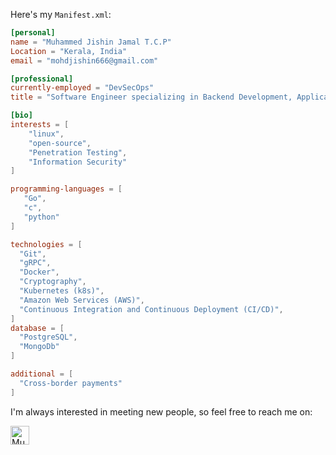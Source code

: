 Here's my `Manifest.xml`:

```toml
[personal]
name = "Muhammed Jishin Jamal T.C.P"
Location = "Kerala, India"
email = "mohdjishin666@gmail.com"

[professional]
currently-employed = "DevSecOps"
title = "Software Engineer specializing in Backend Development, Application Security, Network Security, Penetration Testing, and Vulnerability Assessment"

[bio]
interests = [
    "linux",
    "open-source",
    "Penetration Testing",
    "Information Security"
]

programming-languages = [
   "Go",
   "c",
   "python"
]

technologies = [
  "Git",
  "gRPC",
  "Docker",
  "Cryptography",
  "Kubernetes (k8s)",
  "Amazon Web Services (AWS)",
  "Continuous Integration and Continuous Deployment (CI/CD)",
]
database = [
  "PostgreSQL",
  "MongoDb"
]

additional = [
  "Cross-border payments"
]
```
I'm always interested in meeting new people, so feel free to reach me on:

<div>
  <a href="https://www.linkedin.com/in/muhammed-jishin-jamal-t-c-p-a398aa215">
    <img src="https://www.vectorlogo.zone/logos/linkedin/linkedin-icon.svg" alt="Muhammed Jishin Jamal T.C.P's LinkedIn Profile" height="30" width="30">
  </a>
</div>
